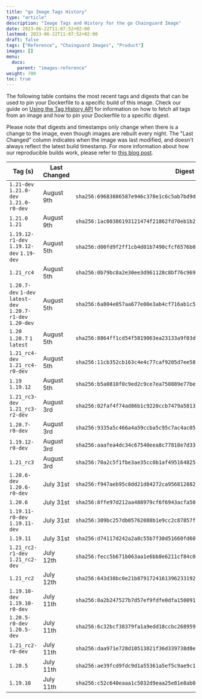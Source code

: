 ```yaml
---
title: "go Image Tags History"
type: "article"
description: "Image Tags and History for the go Chainguard Image"
date: 2023-06-22T11:07:52+02:00
lastmod: 2023-06-22T11:07:52+02:00
draft: false
tags: ["Reference", "Chainguard Images", "Product"]
images: []
menu:
  docs:
    parent: "images-reference"
weight: 700
toc: true
---
```


The following table contains the most recent tags and digests that can be used to pin your Dockerfile to a specific build of this image. Check our guide on [Using the Tag History API](/chainguard/chainguard-images/using-the-tag-history-api/) for information on how to fetch all tags from an image and how to pin your Dockerfile to a specific digest.

Please note that digests and timestamps only change when there is a change to the image, even though images are rebuilt every night. The "Last Changed" column indicates when the image was last modified, and doesn't always reflect the latest build timestamp. For more information about how our reproducible builds work, please refer to [this blog post](https://www.chainguard.dev/unchained/reproducing-chainguards-reproducible-image-builds).

| Tag (s)                                                       | Last Changed | Digest                                                                    |
|---------------------------------------------------------------|--------------|---------------------------------------------------------------------------|
|  `1.21-dev` `1.21.0-dev` `1.21.0-r0-dev`                      | August 9th   | `sha256:69683886587e946c378e1c6c5ab7bd9d75ff73da2680df62e72958183e9e86b0` |
|  `1.21.0` `1.21`                                              | August 9th   | `sha256:1ac00386193121474f21862fd70eb1b26b3af054c5e4ec946cd61c937388617e` |
|  `1.19.12-r1-dev` `1.19.12-dev` `1.19-dev`                    | August 5th   | `sha256:d00fd9f2ff1cb4d01b7490cfcf6576b09ec403643b82fef2dbc0706f52bf7b03` |
|  `1.21_rc4`                                                   | August 5th   | `sha256:0b79bc8a2e30ee3d961128c8bf76c969a52a03d760587224cd24f047d4e624c7` |
|  `1.20.7-dev` `1-dev` `latest-dev` `1.20.7-r1-dev` `1.20-dev` | August 5th   | `sha256:6a804e057aa677e00e3ab4cf716ab1c50fd0037f9d0555b7a5e128ad3b1b18d5` |
|  `1.20` `1.20.7` `1` `latest`                                 | August 5th   | `sha256:8864ff1cd54f5819063ea23133a9f03d7626cec7e9fba8efa7004c71176adc48` |
|  `1.21_rc4-dev` `1.21_rc4-r0-dev`                             | August 5th   | `sha256:11cb352cb163c4e4c77caf9205d7ee58ca0e00b275c17ec979729642dcc33f1a` |
|  `1.19` `1.19.12`                                             | August 5th   | `sha256:b5a0810f0c9ed2c9ce7ea750889e77be32d4ea46e2c93526b82d628ba0452df4` |
|  `1.21_rc3-dev` `1.21_rc3-r2-dev`                             | August 3rd   | `sha256:02faf4f74ad86b1c9220ccb7479a581386a8f517c20ca1b8953e6b56aca5b04c` |
|  `1.20.7-r0-dev`                                              | August 3rd   | `sha256:9335a5c466a4a59ccba5c95c7ac4ac05f168cf490b8788c0fe246ec139daa380` |
|  `1.19.12-r0-dev`                                             | August 3rd   | `sha256:aaafea4dc34c67540eea8c77818e7d3343aebada8772043d0ff1a146de2d22e5` |
|  `1.21_rc3`                                                   | August 3rd   | `sha256:70a2c5f1fbe3ae35cc0b1af49516482583d1bac2760964a3afb9682487202577` |
|  `1.20.6-dev` `1.20.6-r0-dev`                                 | July 31st    | `sha256:f947aeb95c8dd21d84272ca9568128825711187122508dfbef82f08596f57353` |
|  `1.20.6`                                                     | July 31st    | `sha256:8ffe97d212aa488979cf6f6943acfa50549a29499f14fe1be7cff48b5f7588b7` |
|  `1.19.11-r0-dev` `1.19.11-dev`                               | July 31st    | `sha256:389bc257db05762088b1e9cc2c87857fd43eac8fe3109b6962e08b0f39a025a4` |
|  `1.19.11`                                                    | July 31st    | `sha256:d74117d242a2a8c55b7f30d51660fd60779ebe72c547e32043c1d551b23f1386` |
|  `1.21_rc2-r1-dev` `1.21_rc2-dev`                             | July 12th    | `sha256:fecc5b671b063aa1e6bb8e6211cf84c0b945fbb6360df9d29236365465bf5e64` |
|  `1.21_rc2`                                                   | July 12th    | `sha256:643d38bc0e21b87917241613962331927f4f0b006c550950dfbcc81591eaf41a` |
|  `1.19.10-dev` `1.19.10-r0-dev`                               | July 11th    | `sha256:0a2b247527b7d57ef9fdfe0dfa1500915d4c1e58050c88d29e849b39caa4cbc3` |
|  `1.20.5-r0-dev` `1.20.5-dev`                                 | July 11th    | `sha256:6c32bcf38379fa1a9edd18ccbc26895907e995cbbdd0da2d9c4d59342d8b5180` |
|  `1.21_rc2-r0-dev`                                            | July 11th    | `sha256:daa971e728d10513821f36d339738d8e8d1a89979da67a6d2afddfb428265917` |
|  `1.20.5`                                                     | July 11th    | `sha256:ae39fcd9fdc9d1a55361a5ef5c9ae9c11a212582731f26646a94c66a77a65d53` |
|  `1.19.10`                                                    | July 11th    | `sha256:c52c640eaaa1c5032d9eaa25e81e8ab0b7543d0ab1e2c09a0baec98e28620c9c` |
